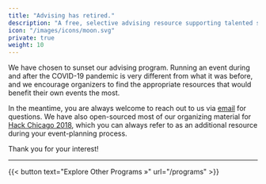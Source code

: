 ```yaml
---
title: "Advising has retired."
description: "A free, selective advising resource supporting talented student hackathon organizers all around the world."
icon: "/images/icons/moon.svg"
private: true
weight: 10
---
```


We have chosen to sunset our advising program. Running an event during and after the COVID-19 pandemic is very different from
what it was before, and we encourage organizers to find the appropriate resources that would benefit their own events the most.

In the meantime, you are always welcome to reach out to us via [email](/contact) for questions. We have also open-sourced most 
of our organizing material for [Hack Chicago 2018](https://hackchicago.io), which you can always refer to as an additional resource
during your event-planning process.

Thank you for your interest! 

---

{{< button text="Explore Other Programs »" url="/programs" >}}